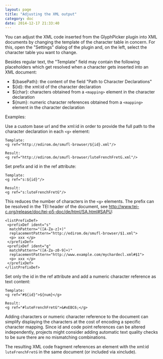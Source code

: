```yaml
---
layout: page
title: "Adjusting the XML output"
category: doc
date: 2014-12-17 21:33:40
---
```


You can adjust the XML code inserted from the GlyphPicker plugin into XML documents by changing the template of the 
  character table in concern. For this, open the "Settings" dialog of the plugin and, on the left, select the character table you
  want to change.
  
  Besides regular text, the "Template" field may contain the following placeholders which get resolved when a character gets inserted into an XML document:

- ${basePath}: the content of the field "Path to Character Declarations"
- ${id}: the xml:id of the character declaration
- ${char}: characters obtained from a `<mapping>` element in the character declaration 
- ${num}: numeric character references obtained from a `<mapping>` element in the character declaration 

Examples:

Use a custom base url and the xml:id in order to provide the full path to the character declaration in each `<g>` element:

```
Template:
<g ref="http://edirom.de/smufl-browser/${id}.xml"/>

Result:
<g ref="http://edirom.de/smufl-browser/luteFrenchFretG.xml"/>
```

Set prefix and id in the ref attribute:

```
Template:
<g ref="s:${id}"/>

Result:
<g ref="s:luteFrenchFretG"/>
```

This reduces the number of characters in the `<g>` elements. The prefix can be resolved in the TEI header of the document, see http://www.tei-c.org/release/doc/tei-p5-doc/de/html/SA.html#SAPU:

```
<listPrefixDef>
 <prefixDef ident="s"
  matchPattern="([A-Za-z]+)"
  replacementPattern="http://edirom.de/smufl-browser/$1.xml">
  <p> xxx </p>
 </prefixDef>
 <prefixDef ident="g"
  matchPattern="([A-Za-z0-9]+)"
  replacementPattern="http://www.example.com/mychardecl.xml#$1">
  <p> xxx </p>
 </prefixDef>
</listPrefixDef>
```

Set only the id in the ref attribute and add a numeric character reference as text content:

```
Template:
<g ref="#${id}">${num}</g>

Result:
<g ref="#luteFrenchFretG">&#xEBC6;</g>
```

Adding characters or numeric character reference to the document can simplify displaying the characters at the cost of encoding a specific character mapping.
Since id and code point references can be altered independently, projects might consider adding automatic text
 quality checks to be sure there are no mismatching combinations.

The resulting XML code fragment references an element with the xml:id `luteFrenchFretG` in the same document (or included via xinclude).
